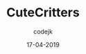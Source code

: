 ---
title: CuteCritters
author:
- codejk 
description: >
  this texture pack has been in the making for almost 2 days now. it is my attempt to recreate the pink critter. i hope you enjoy. inspired by Cutiejea's profile picture!
date: 17-04-2019
featured: true
image: https://cdn.discordapp.com/attachments/567143780755701760/568109759715344394/Screen_Shot_2019-04-17_at_17.16.58.png
icon: https://cdn.discordapp.com/attachments/567143780755701760/568109590697476106/Screen_Shot_2019-04-17_at_17.20.46.png
code: eyJ2ZXJzaW9uIjoiMCIsIm5hbWUiOiJDdXRlQ3JpdHRlcnMiLCJkZXNjcmlwdGlvbiI6InRoaXMgdGV4dHVyZSBwYWNrIGhhcyBiZWVuIGluIHRoZSBtYWtpbmcgZm9yIGFsbW9zdCAyIGRheXMgbm93LiBpdCBpcyBteSBhdHRlbXB0IHRvIHJlY3JlYXRlIHRoZSBwaW5rIGNyaXR0ZXIuIGkgaG9wZSB5b3UgZW5qb3kuIGluc3BpcmVkIGJ5IEBDdXRpZWplYSdzIHByb2ZpbGUgcGljdHVyZSEiLCJoYW1zdGVyIjoiaHR0cHM6Ly9pLmltZ3VyLmNvbS9JWFdCQVlVLnBuZyIsInNuYWlsIjoiaHR0cHM6Ly9pLmltZ3VyLmNvbS9XTHFFVUV5LnBuZyIsIml0ZW1zIjoiIiwidGF2ZW5Qcm9wcyI6IiJ9
install: https://raw.githubusercontent.com/boxcritters/boxcritters.github.io/master/tp/CuteCritters.bctp.json
---